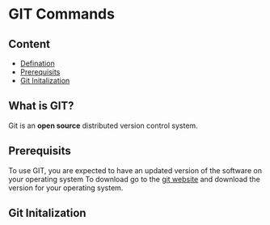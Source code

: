 # GIT Commands

## Content
- [Defination](#what-is-git)
- [Prerequisits]()
- [Git Initalization]()


## What is GIT?
Git is an **open source** distributed version control system.


## Prerequisits
To use GIT, you are expected to have an updated version of the software on your operating system
To download go to the [git website]() and download the version for your operating system.


## Git Initalization